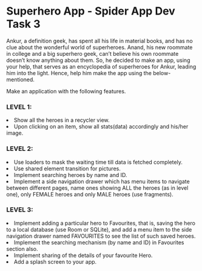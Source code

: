 # Superhero App - Spider App Dev Task 3
Ankur, a definition geek, has spent all his life in material books, and has
no clue about the wonderful world of superheroes. Anand, his new roommate in
college and a big superhero geek, can’t believe his own roommate doesn’t know
anything about them. So, he decided to make an app, using your help, that serves
as an encyclopedia of superheroes for Ankur, leading him into the light. Hence,
help him make the app using the below-mentioned.

Make an application with the following features.
### LEVEL 1:
<li>Show all the heroes in a recycler view.
<li>Upon clicking on an item, show all stats(data) accordingly and his/her
image.

### LEVEL 2:
<li>Use loaders to mask the waiting time till data is fetched completely.
<li>Use shared element transition for pictures.
<li>Implement searching heroes by name and ID.
<li>Implement a side navigation drawer which has menu items to navigate
between different pages, name ones showing ALL the heroes (as in level
one), only FEMALE heroes and only MALE heroes (use fragments).

### LEVEL 3:
<li>Implement adding a particular hero to Favourites, that is, saving the hero
to a local database (use Room or SQLite), and add a menu item to the side
navigation drawer named FAVOURITES to see the list of such saved heroes.
<li>Implement the searching mechanism (by name and ID) in Favourites
section also.
<li>Implement sharing of the details of your favourite Hero.
<li>Add a splash screen to your app.
